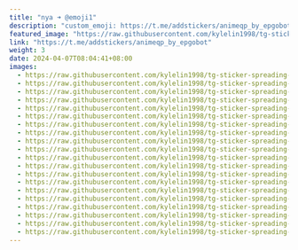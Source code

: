 ```yaml
---
title: "nya ➜ @emoji1"
description: "custom_emoji: https://t.me/addstickers/animeqp_by_epgobot"
featured_image: "https://raw.githubusercontent.com/kylelin1998/tg-sticker-spreading-worldwide-images/main/img/9bd475bc-88c5-4d26-aec8-b674f24048a6.jpg"
link: "https://t.me/addstickers/animeqp_by_epgobot"
weight: 3
date: 2024-04-07T08:04:41+08:00
images:
  - https://raw.githubusercontent.com/kylelin1998/tg-sticker-spreading-worldwide-images/main/img/9bd475bc-88c5-4d26-aec8-b674f24048a6.jpg
  - https://raw.githubusercontent.com/kylelin1998/tg-sticker-spreading-worldwide-images/main/img/ae4c92e9-ccdc-49df-b10a-23547f841b9e.jpg
  - https://raw.githubusercontent.com/kylelin1998/tg-sticker-spreading-worldwide-images/main/img/bf4e3ca6-1b0e-4de8-9adb-3fad62789012.jpg
  - https://raw.githubusercontent.com/kylelin1998/tg-sticker-spreading-worldwide-images/main/img/def52269-a490-4d6c-ae2e-f824a0b35bb0.jpg
  - https://raw.githubusercontent.com/kylelin1998/tg-sticker-spreading-worldwide-images/main/img/49ed4913-c932-4466-9de3-53690cc0f228.jpg
  - https://raw.githubusercontent.com/kylelin1998/tg-sticker-spreading-worldwide-images/main/img/beeb9d64-472a-475d-aaad-31c2469fb84e.jpg
  - https://raw.githubusercontent.com/kylelin1998/tg-sticker-spreading-worldwide-images/main/img/4c0905c5-58a1-45ef-a99c-dd783ca24446.jpg
  - https://raw.githubusercontent.com/kylelin1998/tg-sticker-spreading-worldwide-images/main/img/8da04146-6b1f-43e8-8b08-c379d95ad6c9.jpg
  - https://raw.githubusercontent.com/kylelin1998/tg-sticker-spreading-worldwide-images/main/img/b131f0d1-b31e-43f8-8b32-9967e2ca103b.jpg
  - https://raw.githubusercontent.com/kylelin1998/tg-sticker-spreading-worldwide-images/main/img/9f44c469-51b6-4134-9c8b-0f34c37cb1c6.jpg
  - https://raw.githubusercontent.com/kylelin1998/tg-sticker-spreading-worldwide-images/main/img/bdc6dd1b-8883-4526-bb65-19bd3bd40f02.jpg
  - https://raw.githubusercontent.com/kylelin1998/tg-sticker-spreading-worldwide-images/main/img/ccd15d1d-9107-4b7d-bece-8bba4147a8bf.jpg
  - https://raw.githubusercontent.com/kylelin1998/tg-sticker-spreading-worldwide-images/main/img/76edb08f-5690-4681-91d0-1797d2c1ad3b.jpg
  - https://raw.githubusercontent.com/kylelin1998/tg-sticker-spreading-worldwide-images/main/img/c182900a-ab8d-44dd-be2d-c33c3750c25d.jpg
  - https://raw.githubusercontent.com/kylelin1998/tg-sticker-spreading-worldwide-images/main/img/ee8adf07-a6e4-45ba-a0e7-bec5358f7d63.jpg
  - https://raw.githubusercontent.com/kylelin1998/tg-sticker-spreading-worldwide-images/main/img/0767318b-24d5-45ef-850e-7e56500ca137.jpg
  - https://raw.githubusercontent.com/kylelin1998/tg-sticker-spreading-worldwide-images/main/img/5deb99aa-2f9a-41e2-864a-aad8225009fc.jpg
  - https://raw.githubusercontent.com/kylelin1998/tg-sticker-spreading-worldwide-images/main/img/70194793-8ee5-47ac-bad4-d7eb48f78f4c.jpg
  - https://raw.githubusercontent.com/kylelin1998/tg-sticker-spreading-worldwide-images/main/img/619a741f-16c4-4818-a0d4-e4943f0f1435.jpg
  - https://raw.githubusercontent.com/kylelin1998/tg-sticker-spreading-worldwide-images/main/img/f698747c-df1c-486e-84c9-c884393bfb15.jpg
---
```

